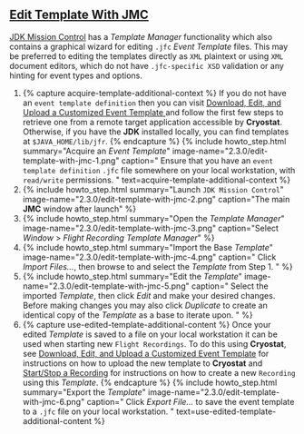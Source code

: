 ## [Edit Template With JMC](#edit-template-with-jmc)
[JDK Mission Control](https://github.com/openjdk/jmc) has a *Template Manager*
functionality which also contains a graphical wizard for editing `.jfc` *Event
Template* files. This may be preferred to editing the templates directly as `XML`
plaintext or using `XML` document editors, which do not have `.jfc-specific XSD`
validation or any hinting for event types and options.

<ol>
  <li>
    {% capture acquire-template-additional-context %}
      If you do not have an <code>event template definition</code> then you can visit
      <a href="{{ page.url }}#download-edit-and-upload-a-customized-event-template">
        Download, Edit, and Upload a Customized Event Template
      </a>
      and follow the first few steps to retrieve one from a remote target
      application accessible by <b>Cryostat</b>. Otherwise, if you have the <b>JDK</b>
      installed locally, you can find templates at
      <code>$JAVA_HOME/lib/jfr</code>.
    {% endcapture %}
    {% include howto_step.html
      summary="Acquire an <i>Event Template</i>"
      image-name="2.3.0/edit-template-with-jmc-1.png"
      caption="
        Ensure that you have an <code>event template definition</code> <code>.jfc</code> file
        somewhere on your local workstation, with <code>read/write</code> permissions.
      "
      text=acquire-template-additional-context
    %}
  </li>
  <li>
    {% include howto_step.html
      summary="Launch <code>JDK Mission Control</code>"
      image-name="2.3.0/edit-template-with-jmc-2.png"
      caption="The main <b>JMC</b> window after launch"
    %}
  </li>
  <li>
    {% include howto_step.html
      summary="Open the <i>Template Manager</i>"
      image-name="2.3.0/edit-template-with-jmc-3.png"
      caption="Select <i>Window</i> > <i>Flight Recording Template Manager</i>"
    %}
  </li>
  <li>
    {% include howto_step.html
      summary="Import the Base <i>Template</i>"
      image-name="2.3.0/edit-template-with-jmc-4.png"
      caption="
        Click <i>Import Files...</i>, then browse to and select the
        <i>Template</i> from Step 1.
      "
    %}
  </li>
  <li>
    {% include howto_step.html
      summary="Edit the <i>Template</i>"
      image-name="2.3.0/edit-template-with-jmc-5.png"
      caption="
        Select the imported <i>Template</i>, then click <i>Edit</i> and make your
        desired changes. Before making changes you may also click
        <i>Duplicate</i> to create an identical copy of the <i>Template</i> as a base
        to iterate upon.
      "
    %}
  </li>
  <li>
    {% capture use-edited-template-additional-content %}
      Once your edited <i>Template</i> is saved to a file on your local workstation
      it can be used when starting new <code>Flight Recordings</code>. To do this using
      <b>Cryostat</b>, see
      <a href="{{ page.url }}#download-edit-and-upload-a-customized-event-template">Download, Edit, and Upload a Customized Event Template</a>
      for instructions on how to upload the new template to <b>Cryostat</b> and
      <a href="{{ page.url }}#startstop-a-recording">Start/Stop a Recording</a>
      for instructions on how to create a new <code>Recording</code> using this <i>Template</i>.
    {% endcapture %}
    {% include howto_step.html
      summary="Export the <i>Template</i>"
      image-name="2.3.0/edit-template-with-jmc-6.png"
      caption="
        Click <i>Export File...</i> to save the event template to a <code>.jfc</code>
        file on your local workstation.
      "
      text=use-edited-template-additional-content
    %}
  </li>
</ol>
